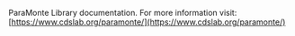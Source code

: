 ParaMonte Library documentation. For more information visit: [https://www.cdslab.org/paramonte/](https://www.cdslab.org/paramonte/)
